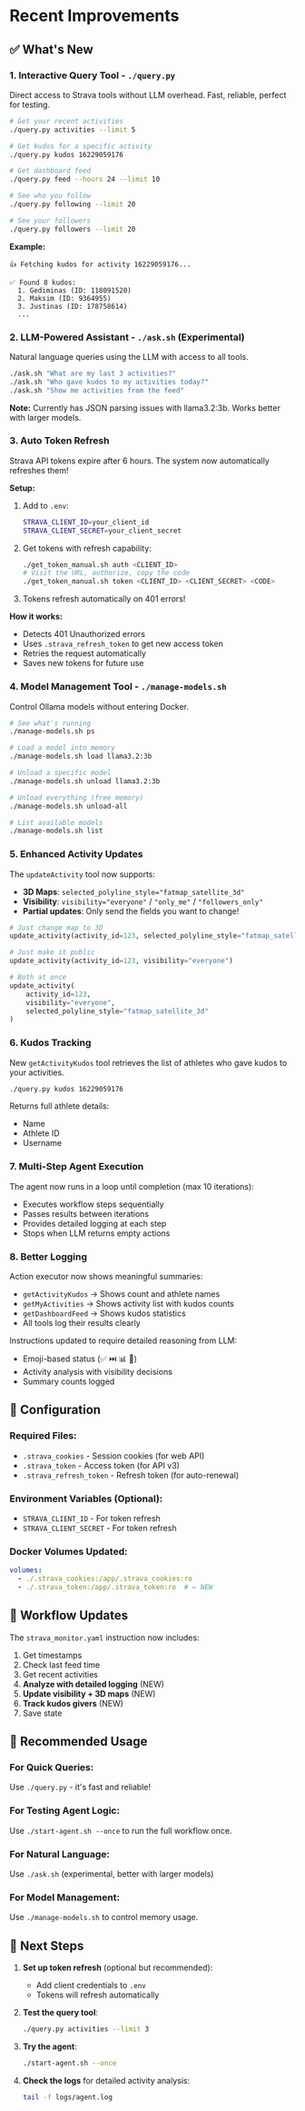 # Recent Improvements

## ✅ What's New

### 1. **Interactive Query Tool - `./query.py`**
Direct access to Strava tools without LLM overhead. Fast, reliable, perfect for testing.

```bash
# Get your recent activities
./query.py activities --limit 5

# Get kudos for a specific activity  
./query.py kudos 16229059176

# Get dashboard feed
./query.py feed --hours 24 --limit 10

# See who you follow
./query.py following --limit 20

# See your followers
./query.py followers --limit 20
```

**Example:**
```
👍 Fetching kudos for activity 16229059176...

✅ Found 8 kudos:
  1. Gediminas (ID: 118091520)
  2. Maksim (ID: 9364955)
  3. Justinas (ID: 178758614)
  ...
```

### 2. **LLM-Powered Assistant - `./ask.sh`** (Experimental)
Natural language queries using the LLM with access to all tools.

```bash
./ask.sh "What are my last 3 activities?"
./ask.sh "Who gave kudos to my activities today?"
./ask.sh "Show me activities from the feed"
```

**Note:** Currently has JSON parsing issues with llama3.2:3b. Works better with larger models.

### 3. **Auto Token Refresh**
Strava API tokens expire after 6 hours. The system now automatically refreshes them!

**Setup:**
1. Add to `.env`:
   ```bash
   STRAVA_CLIENT_ID=your_client_id
   STRAVA_CLIENT_SECRET=your_client_secret
   ```

2. Get tokens with refresh capability:
   ```bash
   ./get_token_manual.sh auth <CLIENT_ID>
   # Visit the URL, authorize, copy the code
   ./get_token_manual.sh token <CLIENT_ID> <CLIENT_SECRET> <CODE>
   ```

3. Tokens refresh automatically on 401 errors!

**How it works:**
- Detects 401 Unauthorized errors
- Uses `.strava_refresh_token` to get new access token
- Retries the request automatically
- Saves new tokens for future use

### 4. **Model Management Tool - `./manage-models.sh`**
Control Ollama models without entering Docker.

```bash
# See what's running
./manage-models.sh ps

# Load a model into memory
./manage-models.sh load llama3.2:3b

# Unload a specific model
./manage-models.sh unload llama3.2:3b

# Unload everything (free memory)
./manage-models.sh unload-all

# List available models
./manage-models.sh list
```

### 5. **Enhanced Activity Updates**
The `updateActivity` tool now supports:
- **3D Maps**: `selected_polyline_style="fatmap_satellite_3d"`
- **Visibility**: `visibility="everyone"` / `"only_me"` / `"followers_only"`
- **Partial updates**: Only send the fields you want to change!

```python
# Just change map to 3D
update_activity(activity_id=123, selected_polyline_style="fatmap_satellite_3d")

# Just make it public
update_activity(activity_id=123, visibility="everyone")

# Both at once
update_activity(
    activity_id=123,
    visibility="everyone",
    selected_polyline_style="fatmap_satellite_3d"
)
```

### 6. **Kudos Tracking**
New `getActivityKudos` tool retrieves the list of athletes who gave kudos to your activities.

```bash
./query.py kudos 16229059176
```

Returns full athlete details:
- Name
- Athlete ID  
- Username

### 7. **Multi-Step Agent Execution**
The agent now runs in a loop until completion (max 10 iterations):
- Executes workflow steps sequentially
- Passes results between iterations
- Provides detailed logging at each step
- Stops when LLM returns empty actions

### 8. **Better Logging**
Action executor now shows meaningful summaries:
- `getActivityKudos` → Shows count and athlete names
- `getMyActivities` → Shows activity list with kudos counts
- `getDashboardFeed` → Shows kudos statistics
- All tools log their results clearly

Instructions updated to require detailed reasoning from LLM:
- Emoji-based status (✅ ⏭️  📊 📝)
- Activity analysis with visibility decisions
- Summary counts logged

## 🔧 Configuration

### Required Files:
- `.strava_cookies` - Session cookies (for web API)
- `.strava_token` - Access token (for API v3)
- `.strava_refresh_token` - Refresh token (for auto-renewal)

### Environment Variables (Optional):
- `STRAVA_CLIENT_ID` - For token refresh
- `STRAVA_CLIENT_SECRET` - For token refresh

### Docker Volumes Updated:
```yaml
volumes:
  - ./.strava_cookies:/app/.strava_cookies:ro
  - ./.strava_token:/app/.strava_token:ro  # ← NEW
```

## 📝 Workflow Updates

The `strava_monitor.yaml` instruction now includes:
1. Get timestamps
2. Check last feed time  
3. Get recent activities
4. **Analyze with detailed logging** (NEW)
5. **Update visibility + 3D maps** (NEW)
6. **Track kudos givers** (NEW)
7. Save state

## 🎯 Recommended Usage

### For Quick Queries:
Use `./query.py` - it's fast and reliable!

### For Testing Agent Logic:
Use `./start-agent.sh --once` to run the full workflow once.

### For Natural Language:
Use `./ask.sh` (experimental, better with larger models)

### For Model Management:
Use `./manage-models.sh` to control memory usage.

## 🚀 Next Steps

1. **Set up token refresh** (optional but recommended):
   - Add client credentials to `.env`
   - Tokens will refresh automatically

2. **Test the query tool**:
   ```bash
   ./query.py activities --limit 3
   ```

3. **Try the agent**:
   ```bash
   ./start-agent.sh --once
   ```

4. **Check the logs** for detailed activity analysis:
   ```bash
   tail -f logs/agent.log
   ```
